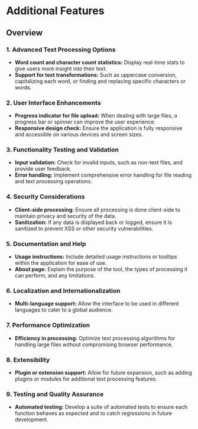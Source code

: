 # Additional Features

## Overview

### 1. **Advanced Text Processing Options**

- **Word count and character count statistics:** Display real-time stats to give users more insight into their text.
- **Support for text transformations:** Such as uppercase conversion, capitalizing each word, or finding and replacing specific characters or words.

### 2. **User Interface Enhancements**

- **Progress indicator for file upload:** When dealing with large files, a progress bar or spinner can improve the user experience.
- **Responsive design check:** Ensure the application is fully responsive and accessible on various devices and screen sizes.

### 3. **Functionality Testing and Validation**

- **Input validation:** Check for invalid inputs, such as non-text files, and provide user feedback.
- **Error handling:** Implement comprehensive error handling for file reading and text processing operations.

### 4. **Security Considerations**

- **Client-side processing:** Ensure all processing is done client-side to maintain privacy and security of the data.
- **Sanitization:** If any data is displayed back or logged, ensure it is sanitized to prevent XSS or other security vulnerabilities.

### 5. **Documentation and Help**

- **Usage instructions:** Include detailed usage instructions or tooltips within the application for ease of use.
- **About page:** Explain the purpose of the tool, the types of processing it can perform, and any limitations.

### 6. **Localization and Internationalization**

- **Multi-language support:** Allow the interface to be used in different languages to cater to a global audience.

### 7. **Performance Optimization**

- **Efficiency in processing:** Optimize text processing algorithms for handling large files without compromising browser performance.

### 8. **Extensibility**

- **Plugin or extension support:** Allow for future expansion, such as adding plugins or modules for additional text processing features.

### 9. **Testing and Quality Assurance**

- **Automated testing:** Develop a suite of automated tests to ensure each function behaves as expected and to catch regressions in future development.
